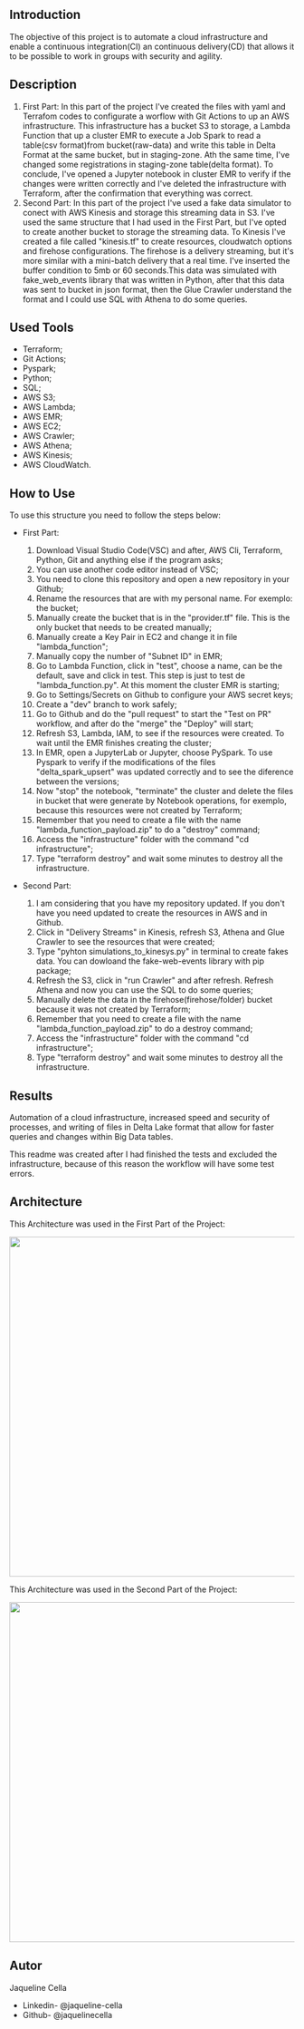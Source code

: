 
## Introduction
 
  The objective of this project is to automate a cloud infrastructure and enable a continuous integration(CI) an continuous delivery(CD) that allows it to be possible to work in groups with security and agility.
 
## Description

1) First Part: In this part of the project I've created the files with yaml and Terrafom codes to configurate a worflow with Git Actions to up an AWS infrastructure. This infrastructure has a bucket S3 to storage, a Lambda Function that up a cluster EMR to execute a Job Spark to read a table(csv format)from bucket(raw-data) and write this table in Delta Format at the same bucket, but in staging-zone. Ath the same time, I've changed some registrations in staging-zone table(delta format). To conclude, I've opened a Jupyter notebook in cluster EMR to verify if the changes were written correctly and I've deleted the infrastructure with Terraform, after the confirmation that everything was correct.
2) Second Part: In this part of the project I've used a fake data simulator to conect with AWS Kinesis and storage this streaming data in S3. I've used the same structure that I had used in the First Part, but I've opted to create another bucket to storage the streaming data. To Kinesis I've created a file called "kinesis.tf" to create resources, cloudwatch options and firehose configurations. The firehose is a delivery streaming, but it's more similar with a mini-batch delivery that a real time. I've inserted the buffer condition to 5mb or 60 seconds.This data was simulated with fake_web_events library that was written in Python, after that this data was sent to bucket in json format, then the Glue Crawler understand the format and I could use SQL with Athena to do some queries.

## Used Tools 

* Terraform;
* Git Actions;
* Pyspark;
* Python;
* SQL;
* AWS S3;
* AWS Lambda;
* AWS EMR;
* AWS EC2;
* AWS Crawler;
* AWS Athena;
* AWS Kinesis;
* AWS CloudWatch.

## How to Use

To use this structure you need to follow the steps below:
* First Part:
  1) Download Visual Studio Code(VSC) and after, AWS Cli, Terraform, Python, Git and anything else if the program asks;
  2) You can use another code editor instead of VSC;
  2) You need to clone this repository and open a new repository in your Github;
  3) Rename the resources that are with my personal name. For exemplo: the bucket;
  4) Manually create the bucket that is in the "provider.tf" file. This is the only bucket that needs to be created manually;
  5) Manually create a Key Pair in EC2 and change it in file "lambda_function";
  6) Manually copy the number of "Subnet ID" in EMR;
  7) Go to Lambda Function, click in "test", choose a name, can be the default, save and click in test. This step is just to test de "lambda_function.py". At this moment the cluster EMR is starting;
  7) Go to Settings/Secrets on Github to configure your AWS secret keys;
  8) Create a "dev" branch to work safely;
  9) Go to Github and do the "pull request" to start the "Test on PR" workflow, and after do the "merge" the "Deploy" will start;
  10) Refresh S3, Lambda, IAM,  to see if the resources were created. To wait until the EMR finishes creating the cluster;
  11) In EMR, open a JupyterLab or Jupyter, choose PySpark. To use Pyspark to verify if the modifications of the files "delta_spark_upsert" was updated correctly and to see the diference between the versions;
  12) Now "stop" the notebook, "terminate" the cluster and delete the files in bucket that were generate by Notebook operations, for exemplo, because this resources were not created by Terraform;
  13) Remember that you need to create a file with the name "lambda_function_payload.zip" to do a "destroy" command; 
  14) Access the "infrastructure" folder with the command "cd infrastructure";
  15) Type "terraform destroy" and wait some minutes to destroy all the infrastructure.  



* Second Part:
  1) I am considering that you have my repository updated. If you don't have you need updated to create the resources in AWS and in Github.
  2) Click in "Delivery Streams" in Kinesis, refresh S3, Athena and Glue Crawler to see the resources that were created;
  3) Type "pyhton simulations_to_kinesys.py" in terminal to create fakes data. You can dowloand the fake-web-events library with pip package;
  4) Refresh the S3, click in "run Crawler" and after refresh. Refresh Athena and now you can use the SQL to do some queries;
  5) Manually delete the data in the firehose(firehose/folder) bucket because it was not created by Terraform;
  6) Remember that you need to create a file with the name "lambda_function_payload.zip" to do a destroy command; 
  7) Access the "infrastructure" folder with the command "cd infrastructure";
  8) Type "terraform destroy" and wait some minutes to destroy all the infrastructure.  

## Results

Automation of a cloud infrastructure, increased speed and security of processes, and writing of files in Delta Lake format that allow for faster queries and changes within Big Data tables.

This readme was created after I had finished the tests and excluded the infrastructure, because of this reason the workflow will have some test errors.

## Architecture

This Architecture was used in the First Part of the Project:

 <div align=<"center"> 
 <image src= "https://user-images.githubusercontent.com/93526685/184159437-2034ed66-b9dd-4d2a-a52a-ebf35fd355c7.png" width="600px" />
 </div> 
 
This Architecture was used in the Second Part of the Project: 
 
  <div align=<"center"> 
 <image src= "https://user-images.githubusercontent.com/93526685/184159642-3ab4bcfe-17c4-4c36-bddb-f810628a9044.png" width="600px" />
 </div> 
 
 
## Autor

Jaqueline Cella

* Linkedin- @jaqueline-cella
* Github- @jaquelinecella

